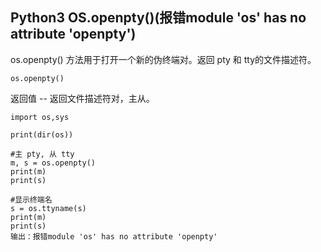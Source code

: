 ## Python3 OS.openpty()(报错module 'os' has no attribute 'openpty')

os.openpty() 方法用于打开一个新的伪终端对。返回 pty 和 tty的文件描述符。

```
os.openpty()
```

返回值 -- 返回文件描述符对，主从。

```
import os,sys

print(dir(os))

#主 pty, 从 tty
m, s = os.openpty()
print(m)
print(s)

#显示终端名
s = os.ttyname(s)
print(m)
print(s)
输出：报错module 'os' has no attribute 'openpty'
```